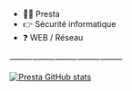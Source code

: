 - 🙋‍♂️ Presta 
- 👉 Sécurité informatique
- ❓ WEB / Réseau 

⸻⸻⸻⸻⸻


[![Presta GitHub stats](https://github-readme-stats.vercel.app/api?username=prestaa&show_icons=true&theme=dark&hide=prs)](https://github.com/anuraghazra/github-readme-stats)


